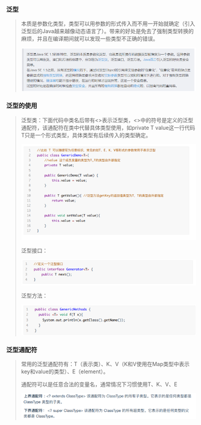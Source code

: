 ### 泛型

> 本质是参数化类型，类型可以用参数的形式传入而不用一开始就确定（引入泛型后的Java越来越像动态语言了）。带来的好处是免去了强制类型转换的麻烦，并且在编译期间就可以发现一些类型不正确的错误。
>
> ![image-20210625112656485](image\image-20210625112656485.png)

### 泛型的使用

> 泛型类：下面代码中类名后带有<>表示泛型类，<>中的符号是定义的泛型通配符，该通配符在类中代替具体类型使用，如private T value这一行代码T只是一个形式类型，具体类型有后续传入的类型确定。
>
> ![image-20210625113035646](image\image-20210625113035646.png)
>
> 泛型接口：
>
> ![image-20210625113323386](image\image-20210625113323386.png)
>
> 泛型方法：
>
> ![image-20210625113335247](image\image-20210625113335247.png)

### 泛型通配符

> 常用的泛型通配符有：T（表示类）、K、V（K和V使用在Map类型中表示key和value的类型）、E（element）。
>
> 通配符可以是任意合法的变量名，通常情况下习惯使用T、K、V、E
>
> ![image-20210625113653948](image\image-20210625113653948.png)